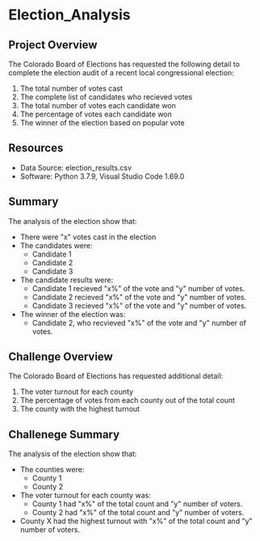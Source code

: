 # Election_Analysis

## Project Overview
The Colorado Board of Elections has requested the following detail to complete the election audit of a recent local congressional election:

1. The total number of votes cast
2. The complete list of candidates who recieved votes
3. The total number of votes each candidate won
4. The percentage of votes each candidate won
5. The winner of the election based on popular vote

## Resources
- Data Source: election_results.csv
- Software: Python 3.7.9, Visual Studio Code 1.69.0

## Summary
The analysis of the election show that:
- There were "x" votes cast in the election
- The candidates were:
    - Candidate 1
    - Candidate 2
    - Candidate 3
- The candidate results were:
    - Candidate 1 recieved "x%" of the vote and "y" number of votes.
    - Candidate 2 recieved "x%" of the vote and "y" number of votes.
    - Candidate 3 recieved "x%" of the vote and "y" number of votes.
- The winner of the election was:
    - Candidate 2, who recvieved "x%" of the vote and "y" number of votes.

## Challenge Overview
The Colorado Board of Elections has requested additional detail:

1. The voter turnout for each county
2. The percentage of votes from each county out of the total count
3. The county with the highest turnout

## Challenege Summary
The analysis of the election show that:
- The counties were:
    - County 1
    - County 2
- The voter turnout for each county was:
    - County 1 had "x%" of the total count and "y" number of voters.
    - County 2 had "x%" of the total count and "y" number of voters.
- County X had the highest turnout with "x%" of the total count and "y" number of voters.
